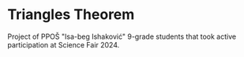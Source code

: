 # Triangles Theorem
Project of PPOŠ "Isa-beg Ishaković" 9-grade students that took active participation at Science Fair 2024. 
